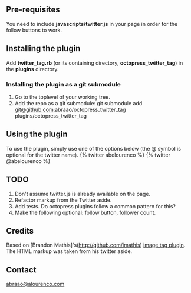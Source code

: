 ## Pre-requisites
You need to include **javascripts/twitter.js** in your page in order for the follow buttons to work.

## Installing the plugin
Add **twitter_tag.rb** (or its containing directory, **octopress_twitter_tag**) in the **plugins** directory.

### Installing the plugin as a git submodule
1. Go to the toplevel of your working tree.
2. Add the repo as a git submodule:
    git submodule add git@github.com:abraao/octopress_twitter_tag plugins/octopress_twitter_tag

## Using the plugin
To use the plugin, simply use one of the options below (the @ symbol is optional for the twitter name).
    {% twitter abelourenco %}
    {% twitter @abelourenco %}

## TODO
1. Don't assume twitter.js is already available on the page.
2. Refactor markup from the Twitter aside.
3. Add tests. Do octopress plugins follow a common pattern for this?
4. Make the following optional: follow button, follower count.

## Credits
Based on [Brandon Mathis]'s(http://github.com/imathis) [image tag plugin](https://github.com/imathis/octopress/blob/master/plugins/image_tag.rb). The HTML markup was taken from his twitter aside.

## Contact
abraao@alourenco.com
